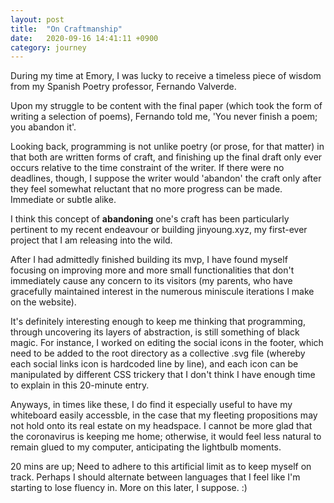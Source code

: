 ```yaml
---
layout: post
title:  "On Craftmanship"
date:   2020-09-16 14:41:11 +0900
category: journey
---
```


During my time at Emory, I was lucky to receive a timeless piece of wisdom from my Spanish Poetry professor, Fernando Valverde. 

Upon my struggle to be content with the final paper (which took the form of writing a selection of poems), Fernando told me, 'You never finish a poem; you abandon it'.

Looking back, programming is not unlike poetry (or prose, for that matter) in that both are written forms of craft, and finishing up the final draft only ever occurs relative to the time constraint of the writer. If there were no deadlines, though, I suppose the writer would 'abandon' the craft only after they feel somewhat reluctant that no more progress can be made. Immediate or subtle alike. 

I think this concept of **abandoning** one's craft has been particularly pertinent to my recent endeavour or building jinyoung.xyz, my first-ever project that I am releasing into the wild. 

After I had admittedly finished building its mvp, I have found myself focusing on improving more and more small functionalities that don't immediately cause any concern to its visitors (my parents, who have gracefully maintained interest in the numerous miniscule iterations I make on the website). 

It's definitely interesting enough to keep me thinking that programming, through uncovering its layers of abstraction, is still something of black magic. For instance, I worked on editing the social icons in the footer, which need to be added to the root directory as a collective .svg file (whereby each social links icon is hardcoded line by line), and each icon can be manipulated by different CSS trickery that I don't think I have enough time to explain in this 20-minute entry.

Anyways, in times like these, I do find it especially useful to have my whiteboard easily accessble, in the case that my fleeting propositions may not hold onto its real estate on my headspace. I cannot be more glad that the coronavirus is keeping me home; otherwise, it would feel less natural to remain glued to my computer, anticipating the lightbulb moments.

20 mins are up; Need to adhere to this artificial limit as to keep myself on track. Perhaps I should alternate between languages that I feel like I'm starting to lose fluency in. More on this later, I suppose. :)
